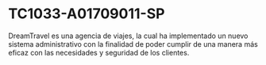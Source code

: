 # TC1033-A01709011-SP
 DreamTravel es una agencia de viajes, la cual ha implementado un nuevo sistema administrativo con la finalidad de poder cumplir de una manera más eficaz con las necesidades y seguridad de los clientes. 
